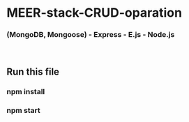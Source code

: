# MEER-stack-CRUD-oparation
<h3>(MongoDB, Mongoose) - Express - E.js - Node.js</h3>
<br>
<h2>Run this file</h2>
<h3>npm install<h3>
<h3>npm start<h3>

